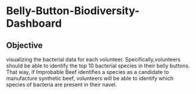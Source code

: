 # Belly-Button-Biodiversity-Dashboard

## Objective
visualizing the bacterial data for each volunteer. Specifically,volunteers should be able to identify the top 10 bacterial species in their belly buttons. That way, if Improbable Beef identifies a species as a candidate to manufacture synthetic beef, volunteers will be able to identify which species of bacteria are present in their navel.